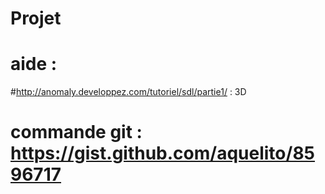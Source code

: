 # Projet

# aide :
#http://anomaly.developpez.com/tutoriel/sdl/partie1/ : 3D
# commande git : https://gist.github.com/aquelito/8596717

